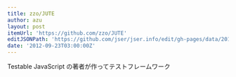 ```yaml
---
title: zzo/JUTE
author: azu
layout: post
itemUrl: 'https://github.com/zzo/JUTE'
editJSONPath: 'https://github.com/jser/jser.info/edit/gh-pages/data/2012/09/index.json'
date: '2012-09-23T03:00:00Z'
---
```

Testable JavaScript の著者が作ってテストフレームワーク
